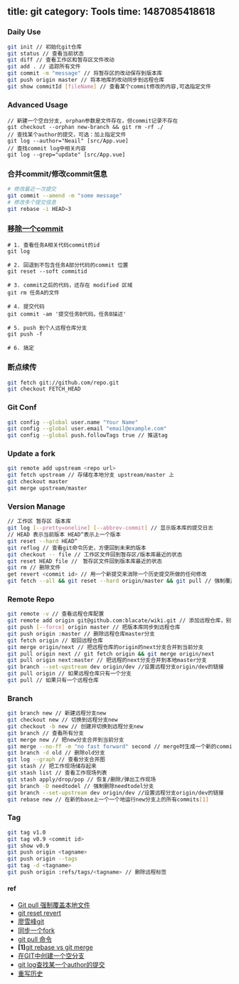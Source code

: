 title: git
category: Tools
time: 1487085418618
---
### Daily Use

```bash
git init // 初始化git仓库
git status // 查看当前状态
git diff // 查看工作区和暂存区文件改动
git add . // 追踪所有文件
git commit -m "message" // 将暂存区的改动保存到版本库
git push origin master // 将本地库的改动同步到远程仓库
git show commitId [fileName] // 查看某个commit修改的内容,可选指定文件
```

### Advanced Usage

```shell
// 新建一个空白分支, orphan参数是文件存在，但commit记录不存在
git checkout --orphan new-branch && git rm -rf ./
// 查找某个author的提交，可选：加上指定文件
git log --author="Neail" [src/App.vue]
// 查找commit log中相关内容
git log --grep="update" [src/App.vue]
```

### 合并commit/修改commit信息

```bash
# 修改最近一次提交
git commit --amend -m "some message"
# 修改多个提交信息
git rebase -i HEAD~3
```

### [移除一个commit](https://github.com/zhongxia245/blog/issues/81)

```shell
# 1. 查看任务A相关代码commit的id
git log 

# 2. 回退到不包含任务A部分代码的commit 位置
git reset --soft commitid

# 3. commit之后的代码，还存在 modified 区域
git rm 任务A的文件

# 4. 提交代码
git commit -am '提交任务B代码，任务B描述'

# 5. push 到个人远程仓库分支
git push -f 

# 6. 搞定
```

### 断点续传

```bash
git fetch git://github.com/repo.git
git checkout FETCH_HEAD
```

### Git Conf

```bash
git config --global user.name "Your Name"
git config --global user.email "email@example.com"
git config --global push.followTags true // 推送tag
```

### Update a fork

```bash
git remote add upstream <repo url>
git fetch upstream // 存储在本地分支 upstream/master 上
git checkout master
git merge upstream/master
```

### Version Manage

```bash
// 工作区 暂存区 版本库
git log [--pretty=oneline] [--abbrev-commit] // 显示版本库的提交日志
// HEAD 表示当前版本 HEAD^表示上一个版本
git reset --hard HEAD^
git reflog // 查看git命令历史，方便回到未来的版本
git checkout -- file // 工作区文件回到暂存区/版本库最近的状态
git reset HEAD file //　暂存区文件回到版本库最近的状态
git rm // 删除文件
get revert <commit id> // 用一个新提交来消除一个历史提交所做的任何修改
git fetch --all && git reset --hard origin/master && git pull // 强制覆盖本地文件
```

### Remote Repo

```bash
git remote -v // 查看远程仓库配置
git remote add origin git@github.com:blacate/wiki.git // 添加远程仓库，别名为origin
git push [--force] origin master // 把版本库同步到远程仓库
git push origin :master // 删除远程仓库master分支
git fetch origin // 取回远程仓库
git merge origin/next // 把远程仓库的origin的next分支合并到当前分支
git pull origin next // git fetch origin && git merge origin/next
git pull origin next:master // 把远程的next分支合并到本地master分支
git branch --set-upstream dev origin/dev //设置远程分支origin/dev的链接
git pull origin // 如果远程仓库只有一个分支
git pull // 如果只有一个远程仓库
```

### Branch

```bash
git branch new // 新建远程分支new
git checkout new // 切换到远程分支new
git checkout -b new // 创建并切换到远程分支new
git branch // 查看所有分支
git merge new // 把new分支合并到当前分支
git merge --no-ff -m "no fast forward" second // merge时生成一个新的commit
git branch -d old // 删除old分支
git log --graph // 查看分支合并图
git stash // 把工作现场储存起来
git stash list // 查看工作现场列表
git stash apply/drop/pop // 恢复/删除/弹出工作现场
git branch -D needtodel // 强制删除needtodel分支
git branch --set-upstream dev origin/dev //设置远程分支origin/dev的链接
git rebase new // 在新的base上一个一个地运行new分支上的所有commits[1]
```

### Tag

```bash
git tag v1.0
git tag v0.9 <commit id>
git show v0.9
git push origin <tagname>
git push origin --tags
git tag -d <tagname>
git push origin :refs/tags/<tagname> // 删除远程标签
```

#### ref

+ [Git pull 强制覆盖本地文件](https://www.jianshu.com/p/3d0ae7fbbbe1)
+ [git reset revert](http://yijiebuyi.com/blog/8f985d539566d0bf3b804df6be4e0c90.html)
+ [廖雪峰git](https://www.liaoxuefeng.com/wiki/0013739516305929606dd18361248578c67b8067c8c017b000)
+ [同步一个fork](https://gaohaoyang.github.io/2015/04/12/Syncing-a-fork/)
+ [git pull 命令](http://blog.csdn.net/qq_15037231/article/details/77937402)
+ **[1]**[git rebase vs git merge](https://www.cnblogs.com/kidsitcn/p/5339382.html)
+ [在GIT中创建一个空分支](https://segmentfault.com/a/1190000004931751)
+ [git log查找某一个author的提交](https://blog.csdn.net/gracioushe/article/details/6249480)
+ [重写历史](https://git-scm.com/book/zh/v2/Git-%E5%B7%A5%E5%85%B7-%E9%87%8D%E5%86%99%E5%8E%86%E5%8F%B2)

